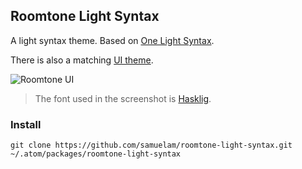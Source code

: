 ## Roomtone Light Syntax

A light syntax theme. Based on [One Light Syntax](https://github.com/atom/atom/tree/master/packages/one-light-syntax).

There is also a matching [UI theme](https://github.com/samuelam/roomtone-ui).

![Roomtone UI](https://roomtone.s3.amazonaws.com/assets/atom-roomtone-ui.png)

> The font used in the screenshot is [Hasklig](https://github.com/i-tu/Hasklig).

### Install

```shell
git clone https://github.com/samuelam/roomtone-light-syntax.git ~/.atom/packages/roomtone-light-syntax
```
